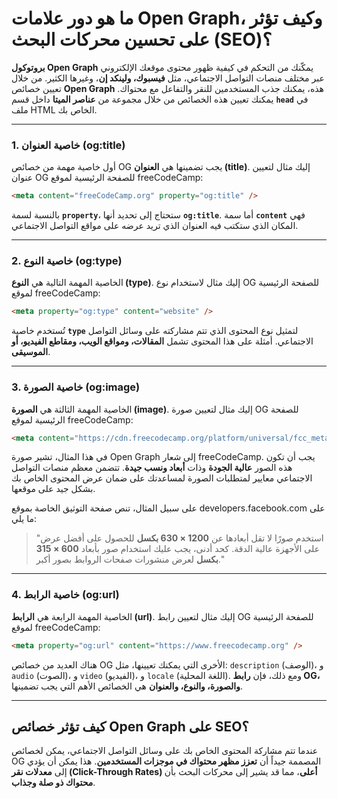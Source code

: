 # ما هو دور علامات Open Graph، وكيف تؤثر على تحسين محركات البحث (SEO)؟

**بروتوكول Open Graph** يمكّنك من التحكم في كيفية ظهور محتوى موقعك الإلكتروني عبر مختلف منصات التواصل الاجتماعي، مثل **فيسبوك، ولينكد إن**، وغيرها الكثير. من خلال تعيين خصائص **Open Graph** هذه، يمكنك جذب المستخدمين للنقر والتفاعل مع محتواك. يمكنك تعيين هذه الخصائص من خلال مجموعة من **عناصر الميتا** داخل قسم **`head`** في ملف HTML الخاص بك.

---

### 1\. خاصية العنوان (og:title)

أول خاصية مهمة من خصائص OG يجب تضمينها هي **العنوان (title)**. إليك مثال لتعيين عنوان OG للصفحة الرئيسية لموقع freeCodeCamp:

```html
<meta content="freeCodeCamp.org" property="og:title" />
```

بالنسبة لسمة **`property`**، ستحتاج إلى تحديد أنها **`og:title`**. أما سمة **`content`** فهي المكان الذي ستكتب فيه العنوان الذي تريد عرضه على مواقع التواصل الاجتماعي.

---

### 2\. خاصية النوع (og:type)

الخاصية المهمة التالية هي **النوع (type)**. إليك مثال لاستخدام نوع OG للصفحة الرئيسية لموقع freeCodeCamp:

```html
<meta property="og:type" content="website" />
```

تُستخدم خاصية **`type`** لتمثيل نوع المحتوى الذي تتم مشاركته على وسائل التواصل الاجتماعي. أمثلة على هذا المحتوى تشمل **المقالات، ومواقع الويب، ومقاطع الفيديو، أو الموسيقى**.

---

### 3\. خاصية الصورة (og:image)

الخاصية المهمة الثالثة هي **الصورة (image)**. إليك مثال لتعيين صورة OG للصفحة الرئيسية لموقع freeCodeCamp:

```html
<meta content="https://cdn.freecodecamp.org/platform/universal/fcc_meta_1920X1080-indigo.png" property="og:image" />
```

في هذا المثال، تشير صورة Open Graph إلى شعار freeCodeCamp. يجب أن تكون هذه الصور **عالية الجودة** وذات **أبعاد ونسب جيدة**. تتضمن معظم منصات التواصل الاجتماعي معايير لمتطلبات الصورة لمساعدتك على ضمان عرض المحتوى الخاص بك بشكل جيد على موقعها.

على سبيل المثال، تنص صفحة التوثيق الخاصة بموقع developers.facebook.com على ما يلي:

> "استخدم صورًا لا تقل أبعادها عن **1200 × 630 بكسل** للحصول على أفضل عرض على الأجهزة عالية الدقة. كحد أدنى، يجب عليك استخدام صور بأبعاد **600 × 315 بكسل** لعرض منشورات صفحات الروابط بصور أكبر."

---

### 4\. خاصية الرابط (og:url)

الخاصية المهمة الرابعة هي **الرابط (url)**. إليك مثال لتعيين رابط OG للصفحة الرئيسية لموقع freeCodeCamp:

```html
<meta property="og:url" content="https://www.freecodecamp.org" />
```

هناك العديد من خصائص OG الأخرى التي يمكنك تعيينها، مثل: `description` (الوصف)، و `audio` (الصوت)، و `video` (الفيديو)، و `locale` (اللغة المحلية). ومع ذلك، فإن **رابط OG، والصورة، والنوع، والعنوان** هي الخصائص الأهم التي يجب تضمينها.

---

## كيف تؤثر خصائص Open Graph على SEO؟

عندما تتم مشاركة المحتوى الخاص بك على وسائل التواصل الاجتماعي، يمكن لخصائص OG المصممة جيداً أن **تعزز مظهر محتواك في موجزات المستخدمين**. هذا يمكن أن يؤدي إلى **معدلات نقر (Click-Through Rates) أعلى**، مما قد يشير إلى محركات البحث بأن **محتواك ذو صلة وجذاب**.
